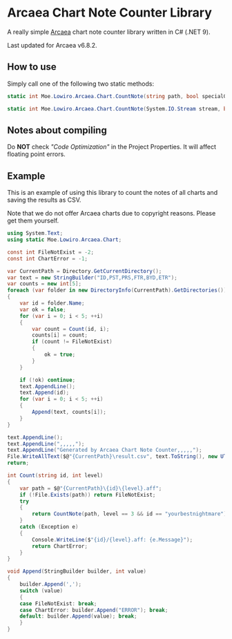 # Arcaea Chart Note Counter Library

A really simple [Arcaea](https://arcaea.lowiro.com/) chart note counter library written in C# (.NET 9).

Last updated for Arcaea v6.8.2.

## How to use

Simply call one of the following two static methods:

```csharp
static int Moe.Lowiro.Arcaea.Chart.CountNote(string path, bool specialGreen = false);
```
```csharp
static int Moe.Lowiro.Arcaea.Chart.CountNote(System.IO.Stream stream, bool specialGreen = false);
```

## Notes about compiling

Do **NOT** check *"Code Optimization"* in the Project Properties. It will affect floating point errors.

## Example

This is an example of using this library to count the notes of all charts and saving the results as CSV.

Note that we do not offer Arcaea charts due to copyright reasons. Please get them yourself.

```csharp
using System.Text;
using static Moe.Lowiro.Arcaea.Chart;

const int FileNotExist = -2;
const int ChartError = -1;

var CurrentPath = Directory.GetCurrentDirectory();
var text = new StringBuilder("ID,PST,PRS,FTR,BYD,ETR");
var counts = new int[5];
foreach (var folder in new DirectoryInfo(CurrentPath).GetDirectories())
{
    var id = folder.Name;
    var ok = false;
    for (var i = 0; i < 5; ++i)
    {
        var count = Count(id, i);
        counts[i] = count;
        if (count != FileNotExist)
        {
            ok = true;
        }
    }

    if (!ok) continue;
    text.AppendLine();
    text.Append(id);
    for (var i = 0; i < 5; ++i)
    {
        Append(text, counts[i]);
    }
}

text.AppendLine();
text.AppendLine(",,,,,");
text.AppendLine("Generated by Arcaea Chart Note Counter,,,,,");
File.WriteAllText($@"{CurrentPath}\result.csv", text.ToString(), new UTF8Encoding(false));
return;

int Count(string id, int level)
{
    var path = $@"{CurrentPath}\{id}\{level}.aff";
    if (!File.Exists(path)) return FileNotExist;
    try
    {
        return CountNote(path, level == 3 && id == "yourbestnightmare");
    }
    catch (Exception e)
    {
        Console.WriteLine($"{id}/{level}.aff: {e.Message}");
        return ChartError;
    }
}

void Append(StringBuilder builder, int value)
{
    builder.Append(',');
    switch (value)
    {
    case FileNotExist: break;
    case ChartError: builder.Append("ERROR"); break;
    default: builder.Append(value); break;
    }
}
```
